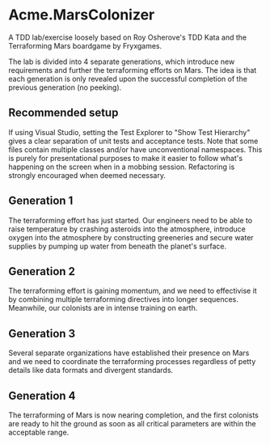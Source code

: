 # Acme.MarsColonizer
A TDD lab/exercise loosely based on Roy Osherove's TDD Kata and the Terraforming Mars boardgame by Fryxgames.

The lab is divided into 4 separate generations, which introduce new requirements and further the terraforming efforts on Mars. The idea is that each generation is only revealed upon the successful completion of the previous generation (no peeking).

## Recommended setup
If using Visual Studio, setting the Test Explorer to "Show Test Hierarchy" gives a clear separation of unit tests and acceptance tests.
Note that some files contain multiple classes and/or have unconventional namespaces. This is purely for presentational purposes to make it easier to follow what's happening on the screen when in a mobbing session. Refactoring is strongly encouraged when deemed necessary.

## Generation 1
The terraforming effort has just started. Our engineers need to be able to raise temperature by crashing asteroids into the atmosphere, introduce oxygen into the atmosphere by constructing greeneries and secure water supplies by pumping up water from beneath the planet's surface.

## Generation 2
The terraforming effort is gaining momentum, and we need to effectivise it by combining multiple terraforming directives into longer sequences. Meanwhile, our colonists are in intense training on earth.

## Generation 3
Several separate organizations have established their presence on Mars and we need to coordinate the terraforming processes regardless of petty details like data formats and divergent standards.

## Generation 4
The terraforming of Mars is now nearing completion, and the first colonists are ready to hit the ground as soon as all critical parameters are within the acceptable range.
